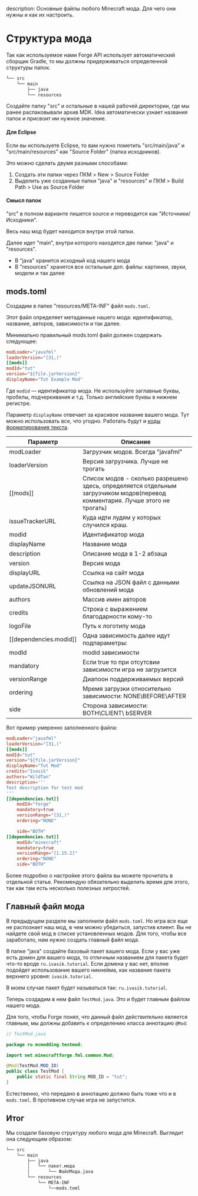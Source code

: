 description: Основные файлы любого Minecraft мода. Для чего они нужны и как их настроить.

# Структура мода

Так как используемое нами Forge API использует автоматический сборщик Gradle, то мы должны придерживаться определенной
структуры папок.

```md
└── src    
    └── main
        ├── java
        └── resources
```

Создайте папку "src" и остальные в нашей рабочей директории, где мы ранее распаковывали архив MDK. Idea автоматически
узнает названия папок и присвоит им нужное значение.

#### Для Eclipse

Если вы используете Eclipse, то вам нужно пометить "src/main/java" и "src/main/resources" как "Source Folder" (папка исходников).

Это можно сделать двумя разными способами:

1. Создать эти папки через ПКМ > New > Source Folder
2. Выделить уже созданные папки "java" и "resources" и ПКМ > Build Path > Use as Source Folder

#### Смысл папок

"src" в полном варианте пишется source и переводится как "Источники/Исходники".

Весь наш мод будет находится внутри этой папки.

Далее идет "main", внутри которого находятся две папки: "java" и "resources".

* В "java" хранится исходный код нашего мода
* В "resources" хранятся все остальные доп. файлы: картинки, звуки, модели и так далее

## mods.toml

Создадим в папке "resources/META-INF" файл `mods.toml`.

Этот файл определяет метаданные нашего мода: идентификатор, название, авторов, зависимости и так далее.

Минимально правильный mods.toml файл должен содержать следующее:

```toml
modLoader="javafml"
loaderVersion="[31,)"
[[mods]]
modId="tut" 
version="${file.jarVersion}" 
displayName="Tut Example Mod" 
```

Где `modid` — идентификатор мода. Не используйте заглавные буквы, пробелы, подчеркивания и т.д. Только английские буквы
в нижнем регистре.

Параметр `displayName` отвечает за красивое название вашего мода. Тут можно использовать все, что угодно. Работать будут и [коды
форматирования текста](http://minecraft.gamepedia.com/Formatting_codes).

| Параметр                    | Описание                                                                                                                                                                                                                  |
|-----------------------------|-------------------------------------------------------------------------------------------------------------------------------------------------------------------------------------------------------------------------------|
| modLoader					  | Загрузчик модов. Всегда "javafml" 																							  | Обезательно
| loaderVersion				  | Версия загрузчика. Лучше не трогать 																						  | Обезательно
| [[mods]]  				  | Список модов - сколько разрешено здесь, определяется отдельным загрузчиком модов(перевод комментария. Лучше этого не трогать) | Обезательно
| issueTrackerURL			  | Куда идти лудям у которых случился краш. 																					  | Опционально
| modid                       | Идентификатор мода   																										  | Обезательно                                                                                                                                                                                                         |
| displayName                 | Название мода   																										      | Обезательно                                                                                                                                                                                                              |
| description                 | Описание мода в 1-2 абзаца   																								  | Обезательно хоть пустой                                                                                                                                                                                                 |
| version                     | Версия мода    	       																										  | Обезательно                                                                                                                                                                                                              |                                                                                                                                                                                                          |
| displayURL                  | Ссылка на сайт мода   																										  | Опционально                                                                                                                                                                                                      |
| updateJSONURL               | Ссылка на JSON файл с данными обновлений мода     																			  | Опционально                                                                                                                                                                           |
| authors                     | Массив имен авторов                                 																		  | Опционально                                                                                                                                                                         |
| credits                     | Строка с выражением благодарности кому-то        																		      | Опционально                                                                                                                                                                        |
| logoFile                    | Путь к логотипу мода                            																	          | Опционально                                                                                                                                                                      |                                                                                                                                                         |
| [[dependencies.modid]] | Одна зависимость далее идут подпараметры:																				      | Опционально
|      	modId				  | modid зависимости
|       mandatory             | Если true то при отсутсвии зависимости игра не загрузится
|		versionRange          | Диапоон поддерживаемых версий
|       ordering              | Мремя загрузки относительно зависимости: NONE\BEFORE\AFTER
|       side                  | Сторона зависимости: BOTH\CLIENT\  bSERVER

Вот пример умеренно заполненного файла:

```toml
modLoader="javafml"
loaderVersion="[31,)" 
[[mods]]
modId="tut" 
version="${file.jarVersion}" 
displayName="Tut Mod" 
credits="Ivasik" 
authors="WildTan" 
description='''
Test description for test mod
'''
[[dependencies.tut]]
    modId="forge" 
    mandatory=true 
    versionRange="[31,)" 
    ordering="NONE"

    side="BOTH"
[[dependencies.tut]]
    modId="minecraft"
    mandatory=true
    versionRange="[1.15.2]"
    ordering="NONE"
    side="BOTH"
```

Более подробно о настройке этого файла вы можете прочитать в отдельной статье. Рекомендую обязательно выделить время для этого,
так как там есть несколько полезных хитростей.

## Главный файл мода

В предыдущем разделе мы заполнили файл `mods.toml`. Но игра все еще не распознает наш мод, в чем можно убедиться, запустив
клиент. Вы не найдете свой мод в списке установленных модов. Для того, чтобы все заработало, нам нужно создать главный файл мода.

В папке "java" создайте базовый пакет вашего мода. Если у вас уже есть домен для вашего мода, то отличным названием для
пакета будет что-то вроде `ru.ivasik.tutorial`. Если домена у вас нет, вполне подойдет использование вашего никнейма, как
название пакета верхнего уровня: `ivasik.tutorial`.

В моем случае пакет будет называться так: `ru.ivasik.tutorial`.

Теперь создадим в нем файл `TestMod.java`. Это и будет главным файлом нашего мода.

Для того, чтобы Forge понял, что данный файл действительно является главным, мы должны добавить к определению класса
аннотацию `@Mod`:

```java
// TestMod.java

package ru.mcmodding.testmod;

import net.minecraftforge.fml.common.Mod;

@Mod(TestMod.MOD_ID)
public class TestMod {
	public static final String MOD_ID = "tut";
}
```

Естественно, что передано в аннотацию должно быть тоже что и в `mods.toml`. В противном случае игра не запустится.

## Итог

Мы создали базовую структуру любого мода для Minecraft. Выглядит она следующим образом:

```md
└── src    
    └── main
        ├── java
        │   └── пакет.мода
        │       └── ФайлМода.java
        └── resources
            └── META-INF
				└──mods.toml
```